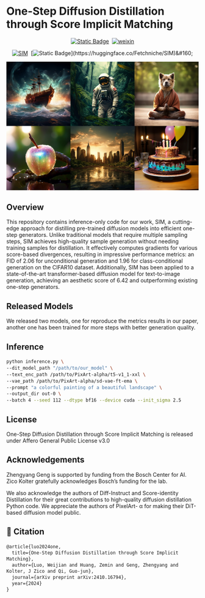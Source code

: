 <!-- <p align="center">
 <img src="./assets/lumina-logo.png" width="40%"/>
 <br>
</p> -->

# One-Step Diffusion Distillation through Score Implicit Matching

<div align="center">

[![Static Badge](https://img.shields.io/badge/-MAPLE--Lab-MAPLE--Lab?logoColor=%231082c3&label=Home%20Page&link=https%3A%2F%2Fgithub.com%2FMAPLE_AIGC)](https://maple-aigc.github.io)&#160;
[![weixin](https://img.shields.io/badge/-WeChat@MAPLE实验室-000000?logo=wechat&logoColor=07C160)](https://mp.weixin.qq.com/s/UefnjlCSi6YvzVe-Xu9jjQ)



[![SIM](https://img.shields.io/badge/Paper-SIM-2b9348.svg?logo=arXiv)](https://arxiv.org/abs/2410.16794)&#160;
[![Static Badge](https://img.shields.io/badge/SIM--DiT%20checkpoints-Model(0.6B)-yellow?logoColor=violet&label=%F0%9F%A4%97%20SIM-DiT%20checkpoints)](https://huggingface.co/Fetchniche/SIM)&#160;
<!--[![Static Badge](https://img.shields.io/badge/-Project%20Page-orange?logo=healthiness&logoColor=1D9BF0)](https://maple-aigc.github.io/SIM)&#160; -->


</div>

![intro_large](figs/final_img.png)

## Overview

This repository contains inference-only code for our work, SIM, a cutting-edge approach for distilling pre-trained diffusion models into efficient one-step generators. Unlike traditional models that require multiple sampling steps, SIM achieves high-quality sample generation without needing training samples for distillation. It effectively computes gradients for various score-based divergences, resulting in impressive performance metrics: an FID of 2.06 for unconditional generation and 1.96 for class-conditional generation on the CIFAR10 dataset. Additionally, SIM has been applied to a state-of-the-art transformer-based diffusion model for text-to-image generation, achieving an aesthetic score of 6.42 and outperforming existing one-step generators. 

## Released Models

We released two models, one for reproduce the metrics results in our paper, another one has been trained for more steps with better generation quality.

## Inference

```bash
python inference.py \
--dit_model_path "/path/to/our_model" \
--text_enc_path /path/to/PixArt-alpha/t5-v1_1-xxl \
--vae_path /path/to/PixArt-alpha/sd-vae-ft-ema \
--prompt "a colorful painting of a beautiful landscape" \
--output_dir out-0 \
--batch 4 --seed 112 --dtype bf16 --device cuda --init_sigma 2.5
```

## License

One-Step Diffusion Distillation through Score Implicit Matching is released under Affero General Public License v3.0

## Acknowledgements

Zhengyang Geng is supported by funding from the Bosch Center for AI. Zico Kolter gratefully
acknowledges Bosch’s funding for the lab.

We also acknowledge the authors of Diff-Instruct and Score-identity Distillation for their great
contributions to high-quality diffusion distillation Python code. We appreciate the authors of PixelArt-
α for making their DiT-based diffusion model public.

## 📄 Citation

```
@article{luo2024one,
  title={One-Step Diffusion Distillation through Score Implicit Matching},
  author={Luo, Weijian and Huang, Zemin and Geng, Zhengyang and Kolter, J Zico and Qi, Guo-jun},
  journal={arXiv preprint arXiv:2410.16794},
  year={2024}
}
```
